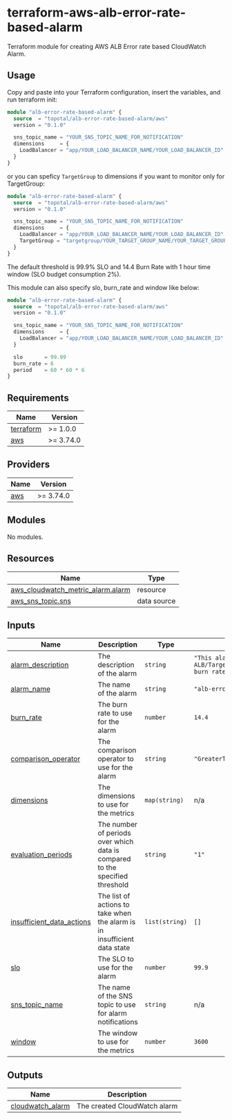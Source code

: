 # terraform-aws-alb-error-rate-based-alarm

Terraform module for creating AWS ALB Error rate based CloudWatch Alarm.

## Usage

Copy and paste into your Terraform configuration, insert the variables, and run terraform init:

```terraform
module "alb-error-rate-based-alarm" {
  source  = "topotal/alb-error-rate-based-alarm/aws"
  version = "0.1.0"

  sns_topic_name = "YOUR_SNS_TOPIC_NAME_FOR_NOTIFICATION"
  dimensions     = {
    LoadBalancer = "app/YOUR_LOAD_BALANCER_NAME/YOUR_LOAD_BALANCER_ID"
  }
}
```

or you can speficy `TargetGroup` to dimensions if you want to monitor only for TargetGroup:

```terraform
module "alb-error-rate-based-alarm" {
  source  = "topotal/alb-error-rate-based-alarm/aws"
  version = "0.1.0"

  sns_topic_name = "YOUR_SNS_TOPIC_NAME_FOR_NOTIFICATION"
  dimensions     = {
    LoadBalancer = "app/YOUR_LOAD_BALANCER_NAME/YOUR_LOAD_BALANCER_ID"
    TargetGroup = "targetgroup/YOUR_TARGET_GROUP_NAME/YOUR_TARGET_GROUP_ID"
  }
}
```

The default threshold is 99.9% SLO and 14.4 Burn Rate with 1 hour time window (SLO budget consumption 2%).

This module can also specify slo, burn_rate and window like below:

```terraform
module "alb-error-rate-based-alarm" {
  source  = "topotal/alb-error-rate-based-alarm/aws"
  version = "0.1.0"

  sns_topic_name = "YOUR_SNS_TOPIC_NAME_FOR_NOTIFICATION"
  dimensions     = {
    LoadBalancer = "app/YOUR_LOAD_BALANCER_NAME/YOUR_LOAD_BALANCER_ID"
  }

  slo       = 99.99
  burn_rate = 6
  period    = 60 * 60 * 6
}
```

<!-- BEGIN_TF_DOCS -->
## Requirements

| Name | Version |
|------|---------|
| <a name="requirement_terraform"></a> [terraform](#requirement\_terraform) | >= 1.0.0 |
| <a name="requirement_aws"></a> [aws](#requirement\_aws) | >= 3.74.0 |

## Providers

| Name | Version |
|------|---------|
| <a name="provider_aws"></a> [aws](#provider\_aws) | >= 3.74.0 |

## Modules

No modules.

## Resources

| Name | Type |
|------|------|
| [aws_cloudwatch_metric_alarm.alarm](https://registry.terraform.io/providers/hashicorp/aws/latest/docs/resources/cloudwatch_metric_alarm) | resource |
| [aws_sns_topic.sns](https://registry.terraform.io/providers/hashicorp/aws/latest/docs/data-sources/sns_topic) | data source |

## Inputs

| Name | Description | Type | Default | Required |
|------|-------------|------|---------|:--------:|
| <a name="input_alarm_description"></a> [alarm\_description](#input\_alarm\_description) | The description of the alarm | `string` | `"This alarm monitors ALB/TargetGroup error rate with burn rate"` | no |
| <a name="input_alarm_name"></a> [alarm\_name](#input\_alarm\_name) | The name of the alarm | `string` | `"alb-error-rate-alarm"` | no |
| <a name="input_burn_rate"></a> [burn\_rate](#input\_burn\_rate) | The burn rate to use for the alarm | `number` | `14.4` | no |
| <a name="input_comparison_operator"></a> [comparison\_operator](#input\_comparison\_operator) | The comparison operator to use for the alarm | `string` | `"GreaterThanOrEqualToThreshold"` | no |
| <a name="input_dimensions"></a> [dimensions](#input\_dimensions) | The dimensions to use for the metrics | `map(string)` | n/a | yes |
| <a name="input_evaluation_periods"></a> [evaluation\_periods](#input\_evaluation\_periods) | The number of periods over which data is compared to the specified threshold | `string` | `"1"` | no |
| <a name="input_insufficient_data_actions"></a> [insufficient\_data\_actions](#input\_insufficient\_data\_actions) | The list of actions to take when the alarm is in insufficient data state | `list(string)` | `[]` | no |
| <a name="input_slo"></a> [slo](#input\_slo) | The SLO to use for the alarm | `number` | `99.9` | no |
| <a name="input_sns_topic_name"></a> [sns\_topic\_name](#input\_sns\_topic\_name) | The name of the SNS topic to use for alarm notifications | `string` | n/a | yes |
| <a name="input_window"></a> [window](#input\_window) | The window to use for the metrics | `number` | `3600` | no |

## Outputs

| Name | Description |
|------|-------------|
| <a name="output_cloudwatch_alarm"></a> [cloudwatch\_alarm](#output\_cloudwatch\_alarm) | The created CloudWatch alarm |
<!-- END_TF_DOCS -->

